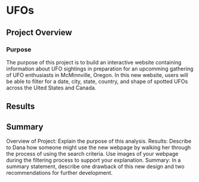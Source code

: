 # UFOs

## Project Overview

### Purpose
The purpose of this project is to build an interactive website containing information about UFO sightings in preparation for an upcomming gathering of UFO enthusiasts in McMinnville, Oregon.
In this new website, users will be able to filter for a date, city, state, country, and shape of spotted UFOs across the Uited States and Canada.

## Results

## Summary


Overview of Project: Explain the purpose of this analysis.
Results: Describe to Dana how someone might use the new webpage by walking her through the process of using the search criteria. Use images of your webpage during the filtering process to support your explanation.
Summary: In a summary statement, describe one drawback of this new design and two recommendations for further development.

